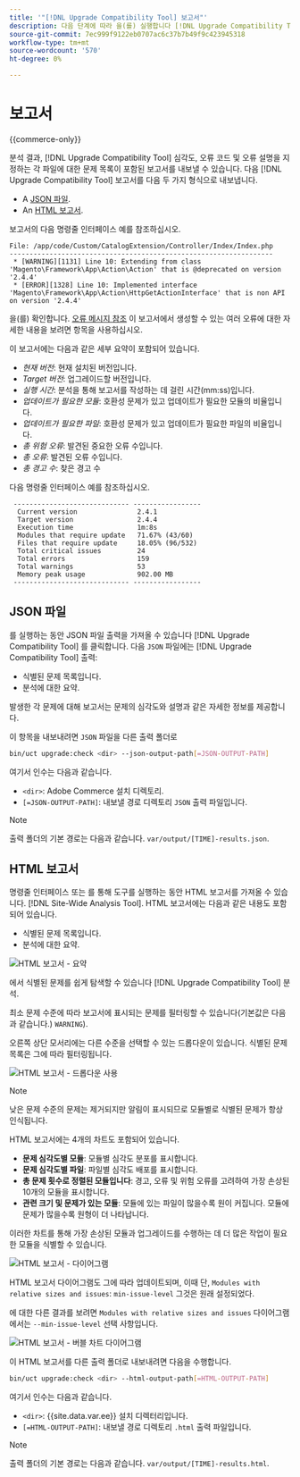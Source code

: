 ```yaml
---
title: '"[!DNL Upgrade Compatibility Tool] 보고서"'
description: 다음 단계에 따라 을(를) 실행합니다 [!DNL Upgrade Compatibility Tool] Adobe Commerce 프로젝트에서 확인하십시오.
source-git-commit: 7ec999f9122eb0707ac6c37b7b49f9c423945318
workflow-type: tm+mt
source-wordcount: '570'
ht-degree: 0%

---
```



# 보고서

{{commerce-only}}

분석 결과, [!DNL Upgrade Compatibility Tool] 심각도, 오류 코드 및 오류 설명을 지정하는 각 파일에 대한 문제 목록이 포함된 보고서를 내보낼 수 있습니다. 다음 [!DNL Upgrade Compatibility Tool] 보고서를 다음 두 가지 형식으로 내보냅니다.

- A [JSON 파일](reports.md#json-file).
- An [HTML 보고서](reports.md#html-report).

보고서의 다음 명령줄 인터페이스 예를 참조하십시오.

```terminal
File: /app/code/Custom/CatalogExtension/Controller/Index/Index.php
------------------------------------------------------------------
 * [WARNING][1131] Line 10: Extending from class 'Magento\Framework\App\Action\Action' that is @deprecated on version '2.4.4'
 * [ERROR][1328] Line 10: Implemented interface 'Magento\Framework\App\Action\HttpGetActionInterface' that is non API on version '2.4.4'
```

을(를) 확인합니다. [오류 메시지 참조](../upgrade-compatibility-tool/error-messages.md) 이 보고서에서 생성할 수 있는 여러 오류에 대한 자세한 내용을 보려면 항목을 사용하십시오.

이 보고서에는 다음과 같은 세부 요약이 포함되어 있습니다.

- *현재 버전*: 현재 설치된 버전입니다.
- *Target 버전*: 업그레이드할 버전입니다.
- *실행 시간*: 분석을 통해 보고서를 작성하는 데 걸린 시간(mm:ss)입니다.
- *업데이트가 필요한 모듈*: 호환성 문제가 있고 업데이트가 필요한 모듈의 비율입니다.
- *업데이트가 필요한 파일*: 호환성 문제가 있고 업데이트가 필요한 파일의 비율입니다.
- *총 위험 오류*: 발견된 중요한 오류 수입니다.
- *총 오류*: 발견된 오류 수입니다.
- *총 경고 수*: 찾은 경고 수

다음 명령줄 인터페이스 예를 참조하십시오.

```terminal
 ----------------------------- ----------------- 
  Current version               2.4.1            
  Target version                2.4.4            
  Execution time                1m:8s            
  Modules that require update   71.67% (43/60)   
  Files that require update     18.05% (96/532)  
  Total critical issues         24               
  Total errors                  159              
  Total warnings                53               
  Memory peak usage             902.00 MB        
 ----------------------------- ----------------- 
```

## JSON 파일

를 실행하는 동안 JSON 파일 출력을 가져올 수 있습니다 [!DNL Upgrade Compatibility Tool] 를 클릭합니다. 다음 `JSON` 파일에는 [!DNL Upgrade Compatibility Tool] 출력:

- 식별된 문제 목록입니다.
- 분석에 대한 요약.

발생한 각 문제에 대해 보고서는 문제의 심각도와 설명과 같은 자세한 정보를 제공합니다.

이 항목을 내보내려면 `JSON` 파일을 다른 출력 폴더로

```bash
bin/uct upgrade:check <dir> --json-output-path[=JSON-OUTPUT-PATH]
```

여기서 인수는 다음과 같습니다.

- `<dir>`: Adobe Commerce 설치 디렉토리.
- `[=JSON-OUTPUT-PATH]`: 내보낼 경로 디렉토리 `JSON` 출력 파일입니다.

>[!NOTE]
>
> 출력 폴더의 기본 경로는 다음과 같습니다. `var/output/[TIME]-results.json`.

## HTML 보고서

명령줄 인터페이스 또는 를 통해 도구를 실행하는 동안 HTML 보고서를 가져올 수 있습니다. [!DNL Site-Wide Analysis Tool]. HTML 보고서에는 다음과 같은 내용도 포함되어 있습니다.

- 식별된 문제 목록입니다.
- 분석에 대한 요약.

![HTML 보고서 - 요약](../../assets/upgrade-guide/uct-html-summary.png)

에서 식별된 문제를 쉽게 탐색할 수 있습니다 [!DNL Upgrade Compatibility Tool] 분석.

최소 문제 수준에 따라 보고서에 표시되는 문제를 필터링할 수 있습니다(기본값은 다음과 같습니다.) `WARNING`).

오른쪽 상단 모서리에는 다른 수준을 선택할 수 있는 드롭다운이 있습니다. 식별된 문제 목록은 그에 따라 필터링됩니다.

![HTML 보고서 - 드롭다운 사용](../../assets/upgrade-guide/uct-html-filtered-issues-list.png)

>[!NOTE]
>
> 낮은 문제 수준의 문제는 제거되지만 알림이 표시되므로 모듈별로 식별된 문제가 항상 인식됩니다.

HTML 보고서에는 4개의 차트도 포함되어 있습니다.

- **문제 심각도별 모듈**: 모듈별 심각도 분포를 표시합니다.
- **문제 심각도별 파일**: 파일별 심각도 배포를 표시합니다.
- **총 문제 횟수로 정렬된 모듈입니다**: 경고, 오류 및 위험 오류를 고려하여 가장 손상된 10개의 모듈을 표시합니다.
- **관련 크기 및 문제가 있는 모듈**: 모듈에 있는 파일이 많을수록 원이 커집니다. 모듈에 문제가 많을수록 원형이 더 나타납니다.

이러한 차트를 통해 가장 손상된 모듈과 업그레이드를 수행하는 데 더 많은 작업이 필요한 모듈을 식별할 수 있습니다.

![HTML 보고서 - 다이어그램](../../assets/upgrade-guide/uct-html-diagrams.png)

HTML 보고서 다이어그램도 그에 따라 업데이트되며, 이때 단, `Modules with relative sizes and issues`: `min-issue-level` 그것은 원래 설정되었다.

에 대한 다른 결과를 보려면 `Modules with relative sizes and issues` 다이어그램에서는 `--min-issue-level` 선택 사항입니다.

![HTML 보고서 - 버블 차트 다이어그램](../../assets/upgrade-guide/uct-html-filtered-diagrams.png)

이 HTML 보고서를 다른 출력 폴더로 내보내려면 다음을 수행합니다.

```bash
bin/uct upgrade:check <dir> --html-output-path[=HTML-OUTPUT-PATH]
```

여기서 인수는 다음과 같습니다.

- `<dir>`: {{site.data.var.ee}} 설치 디렉터리입니다.
- `[=HTML-OUTPUT-PATH]`: 내보낼 경로 디렉토리 `.html` 출력 파일입니다.

>[!NOTE]
>
> 출력 폴더의 기본 경로는 다음과 같습니다. `var/output/[TIME]-results.html`.
